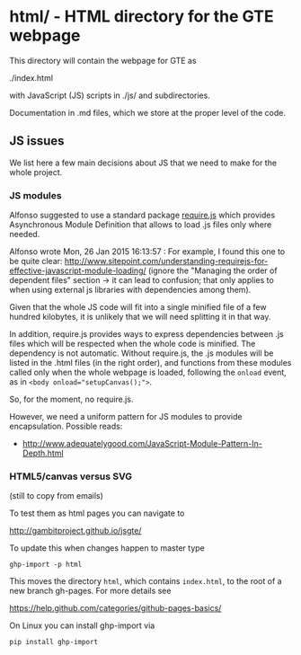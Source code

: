 # html/ - HTML directory for the GTE webpage

This directory will contain the webpage for GTE as 

./index.html

with JavaScript (JS) scripts in ./js/ and subdirectories.

Documentation in .md files, which we store at the
proper level of the code.  

## JS issues

We list here a few main decisions about JS
that we need to make
for the whole project.

### JS modules

Alfonso suggested to use a standard package
[require.js](http://requirejs.org)
which provides Asynchronous Module Definition that allows to
load .js files only where needed.

Alfonso wrote Mon, 26 Jan 2015 16:13:57 :
    For example, I found this one to be quite clear:
    http://www.sitepoint.com/understanding-requirejs-for-effective-javascript-module-loading/
    (ignore the "Managing the order of dependent files"
    section -> it can lead to confusion; that only applies
    to when using external js libraries with dependencies
    among them).

Given that the whole JS code will fit into a single minified
file of a few hundred kilobytes, it is unlikely that we will
need splitting it in that way.

In addition, require.js provides ways to express
dependencies between .js files which will be respected when
the whole code is minified.
The dependency is not automatic.
Without require.js, the .js modules will be listed in
the .html files (in the right order),
and functions from these modules called only when the whole
webpage is loaded, following the `onload` event, as in 
`<body onload="setupCanvas();">`.

So, for the moment, no require.js.

However, we need a uniform pattern for JS modules to provide
encapsulation.
Possible reads:
- http://www.adequatelygood.com/JavaScript-Module-Pattern-In-Depth.html

### HTML5/canvas versus SVG

(still to copy from emails)

To test them as html pages you can navigate to

http://gambitproject.github.io/jsgte/

To update this when changes happen to master type

  `ghp-import -p html`

This moves the directory `html`, which contains `index.html`, to the root of a
new branch gh-pages. For more details see

https://help.github.com/categories/github-pages-basics/

On Linux you can install ghp-import via 

  `pip install ghp-import`
